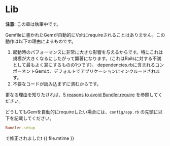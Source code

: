# Lib

**注意:** この章は執筆中です。

Gemfileに書かれたGemが自動的にVoltにrequireされることはありません。この動作は以下の理由によるものです。

1. 起動時のパフォーマンスに非常に大きな影響を与えるからです。特にこれは規模が大きくなるにしたがって顕著になります。(これはRailsに対する不満として最もよく耳にするものの1つです)。 dependencies.rbに含まれるコンポーネントGemは、デフォルトでアプリケーションにインクルードされます。
2. 不要なコードが読み込まずに済むからです。

更なる理由を知りたければ、[5 reasons to avoid Bundler.require](http://myronmars.to/n/dev-blog/2012/12/5-reasons-to-avoid-bundler-require) を参照してください。

どうしてもGemを自動的にrequireしたい場合には、```config/app.rb``` の先頭に以下を記載してください。

```ruby
Bundler.setup
```

で修正されましたt {{ file.mtime }}
